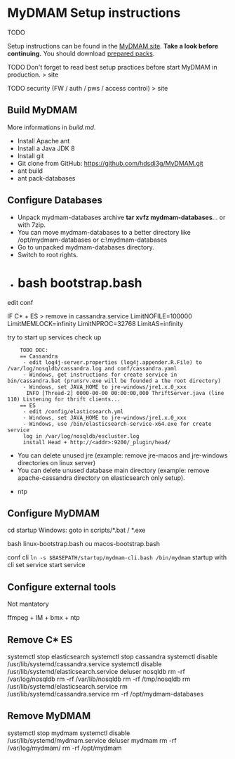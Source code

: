 # MyDMAM Setup instructions
TODO

Setup instructions can be found in the [MyDMAM site](http://mydmam.org/setup/). **Take a look before continuing.** You should download [prepared packs](http://mydmam.org/downloads/).

TODO
Don't forget to read best setup practices before start MyDMAM in production. > site

TODO security (FW / auth / pws / access control) > site

## Build MyDMAM

More informations in _build.md_.

 * Install Apache ant
 * Install a Java JDK 8
 * Install git
 * Git clone from GitHub: https://github.com/hdsdi3g/MyDMAM.git
 * ant build
 * ant pack-databases

## Configure Databases

 * Unpack mydmam-databases archive **tar xvfz mydmam-databases**... or with 7zip.
 * You can move mydmam-databases to a better directory like /opt/mydmam-databases or c:\mydmam-databases
 * Go to unpacked mydmam-databases directory.
 * Switch to root rights.
 * # bash bootstrap.bash

edit conf

IF C* + ES > remove in cassandra.service
LimitNOFILE=100000
LimitMEMLOCK=infinity
LimitNPROC=32768
LimitAS=infinity

try to start
up services
check up


		TODO DOC:
		== Cassandra
		 - edit log4j-server.properties (log4j.appender.R.File) to /var/log/nosqldb/cassandra.log and conf/cassandra.yaml
		 - Windows, get instructions for create service in bin/cassandra.bat (prunsrv.exe will be founded a the root directory)
		 - Windows, set JAVA_HOME to jre-windows/jre1.x.0_xxx
		  INFO [Thread-2] 0000-00-00 00:00:00,000 ThriftServer.java (line 110) Listening for thrift clients...
		== ES
		 - edit /config/elasticsearch.yml
		 - Windows, set JAVA_HOME to jre-windows/jre1.x.0_xxx
		 - Windows, use /bin/elasticsearch-service-x64.exe for create service
		 log in /var/log/nosqldb/escluster.log
		 install Head + http://<addr>:9200/_plugin/head/

 * You can delete unused jre (example: remove jre-macos and jre-windows directories on linux server)
 * You can delete unused database main directory (example: remove apache-cassandra directory on elasticsearch only setup).
+ ntp

## Configure MyDMAM

cd startup
Windows: goto in scripts/*.bat / *.exe

bash linux-bootstrap.bash ou macos-bootstrap.bash 

conf
cli
`ln -s $BASEPATH/startup/mydmam-cli.bash /bin/mydmam`
startup with cli
set service
start service

## Configure external tools
Not mantatory

ffmpeg + IM + bmx + ntp

## Remove C* ES
systemctl stop elasticsearch
systemctl stop cassandra
systemctl disable /usr/lib/systemd/cassandra.service
systemctl disable /usr/lib/systemd/elasticsearch.service
deluser nosqldb
rm -rf /var/log/nosqldb
rm -rf /var/lib/nosqldb
rm -rf /tmp/nosqldb
rm /usr/lib/systemd/elasticsearch.service
rm /usr/lib/systemd/cassandra.service
rm -rf /opt/mydmam-databases

## Remove MyDMAM
systemctl stop mydmam
systemctl disable /usr/lib/systemd/mydmam.service
deluser mydmam
rm -rf  /var/log/mydmam/
rm -rf /opt/mydmam
